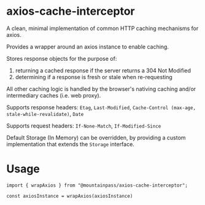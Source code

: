 # axios-cache-interceptor

A clean, minimal implementation of common HTTP caching mechanisms for axios.

Provides a wrapper around an axios instance to enable caching.

Stores response objects for the purpose of:

1. returning a cached response if the server returns a 304 Not Modified
1. determining if a response is fresh or stale when re-requesting

All other caching logic is handled by the browser's nativing caching and/or intermediary caches (i.e. web proxy).

Supports response headers: `Etag`, `Last-Modified`, `Cache-Control (max-age, stale-while-revalidate)`, `Date`

Supports request headers: `If-None-Match`, `If-Modified-Since`

Default Storage (In Memory) can be overridden, by providing a custom implementation that extends the `Storage` interface.

# Usage

```
import { wrapAxios } from "@mountainpass/axios-cache-interceptor";

const axiosInstance = wrapAxios(axiosInstance)
```